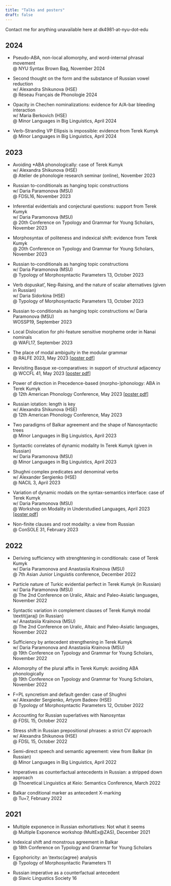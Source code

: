 ```yaml
---
title: "Talks and posters"
draft: false
---
```

Contact me for anything unavailable here at dk4981-at-nyu-dot-edu

## 2024

+ Pseudo-ABA, non-local allomorphy, and word-internal phrasal movement\
@ NYU Syntax Brown Bag, November 2024  

+ Second thought on the form and the substance of Russian vowel reduction\
w/ Alexandra Shikunova (HSE)\
@ Réseau Français de Phonologie 2024

+ Opacity in Chechen nominalizations: evidence for A/A-bar bleeding interaction  
w/ Maria Berkovich (HSE)  
@ Minor Languages in Big Linguistics, April 2024

+ Verb-Stranding VP Ellipsis is impossible: evidence from Terek Kumyk  
@ Minor Languages in Big Linguistics, April 2024 

## 2023

+ Avoiding *ABA phonologically: case of Terek Kumyk  
w/ Alexandra Shikunova (HSE)  
@ Atelier de phonologie research seminar (online), November 2023

+ Russian to-conditionals as hanging topic constructions  
w/ Daria Paramonova (MSU)  
@ FDSL16, November 2023

+ Inferential evidentials and conjectural questions: support from Terek Kumyk  
w/ Daria Paramonova (MSU)  
@ 20th Conference on Typology and Grammar for Young Scholars, November 2023

+ Morphosyntax of politeness and indexical shift: evidence from Terek Kumyk  
@ 20th Conference on Typology and Grammar for Young Scholars, November 2023

+ Russian to-conditionals as hanging topic constructions  
w/ Daria Paramonova (MSU)  
@ Typology of Morphosyntactic Parameters 13, October 2023

+ Verb dopuskat’, Neg-Raising, and the nature of scalar alternatives (given in Russian)  
w/ Daria Sidorkina (HSE)  
@ Typology of Morphosyntactic Parameters 13, October 2023

+ Russian to-conditionals as hanging topic constructions
w/ Daria Paramonova (MSU)  
WOSSP19, September 2023

+ Local Dislocation for phi-feature sensitive morpheme order in Nanai nominals  
@ WAFL17, September 2023

+ The place of modal ambiguity in the modular grammar  
@ RALFE 2023, May 2023 [[poster pdf](Ralfe2023.pdf)] 

+ Revisiting Basque xe-comparatives: in support of structural adjacency  
@ WCCFL 41, May 2023 [[poster pdf](wccfl41.pdf)]

+ Power of direction in Precedence-based (morpho-)phonology: ABA in Terek Kumyk  
@ 12th American Phonology Conference, May 2023 [[poster pdf](Naphcxii.pdf)] 

+ Russian iotation: length is key  
w/ Alexandra Shikunova (HSE)  
@ 12th American Phonology Conference, May 2023

+ Two paradigms of Balkar agreement and the shape of Nanosyntactic trees  
@ Minor Languages in Big Linguistics, April 2023

+ Syntactic correlates of dynamic modality In Terek Kumyk (given in Russian)  
w/ Daria Paramonova (MSU)  
@ Minor Languages in Big Linguistics, April 2023

+ Shughni complex predicates and denominal verbs  
w/ Alexander Sergienko (HSE)  
@ NACIL 3, April 2023

+ Variation of dynamic modals on the syntax-semantics interface: case of Terek Kumyk  
w/ Daria Paramonova (MSU)  
@ Workshop on Modality in Understudied Languages, April 2023 [[poster pdf](Wmul2023.pdf)] 

+ Non-finite clauses and root modality: a view from Russian  
@ ConSOLE 31, February 2023

## 2022

+ Deriving sufficiency with strenghtening in conditionals: case of Terek Kumyk  
w/ Daria Paramonova and Anastasiia Krainova (MSU)  
@ 7th Asian Junior Linguistis conference, December 2022

+ Particle nature of Turkic evidential perfect in Terek Kumyk (in Russian)  
w/ Daria Paramonova (MSU)  
@ The 2nd Conference on Uralic, Altaic and Paleo-Asiatic languages, November 2022

+ Syntactic variation in complement clauses of Terek Kumyk modal \textit{jaraj} (in Russian)  
w/ Anastasiia Krainova (MSU)  
@ The 2nd Conference on Uralic, Altaic and Paleo-Asiatic languages, November 2022

+ Sufficiency by antecedent strengthening in Terek Kumyk  
w/ Daria Paramonova and Anastasiia Krainova (MSU)  
@ 19th Conference on Typology and Grammar for Young Scholars, November 2022

+ Allomorphy of the plural affix in Terek Kumyk: avoiding ABA phonologically  
@ 19th Conference on Typology and Grammar for Young Scholars, November 2022

+ F=PL syncretism and default gender: case of Shughni  
w/ Alexander Sergienko, Artyom Badeev (HSE)  
@ Typology of Morphosyntactic Parameters 12, October 2022

+ Accounting for Russian superlatives with Nanosyntax  
@ FDSL 15, October 2022

+ Stress shift in Russian prepositional phrases: a strict CV approach  
w/ Alexandra Shikunova (HSE)  
@ FDSL 15, October 2022

+ Semi-direct speech and semantic agreement: view from Balkar (in Russian)  
@ Minor Languages in Big Linguistics, April 2022

+ Imperatives as counterfactual antecedents in Russian: a stripped down approach  
@ Thoeretical Linguistics at Keio: Semantics Conference, March 2022

+ Balkar conditional marker as antecedent X-marking  
@ Tu+7, February 2022

## 2021

+ Multiple exponence in Russian exhortatives: Not what it seems  
@ Multiple Exponence workshop (MultEx@ZAS), December 2021

+ Indexical shift and monstrous agreement in Balkar  
@ 18th Conference on Typology and Grammar for Young Scholars

+ Egophoricity: an \textsc{agree} analysis  
@ Typology of Morphosyntactic Parameters 11

+ Russian imperative as a counterfactual antecedent  
@ Slavic Lingustics Society 16

